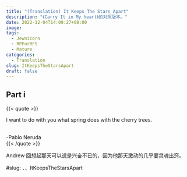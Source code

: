 ```yaml
---
title: "(Translation) It Keeps The Stars Apart"
description: "《Carry It in My heart》的对照版本。"
date: 2022-12-04T14:09:27+08:00
image: 
tags:
  - Jewnicorn
  - RPForRFS
  - Mature
categories:
  - Translation
slug: ItKeepsTheStarsApart
draft: false
---
```


## Part i

{{< quote >}}

I want to do with you what spring does with the cherry trees. 

<br>-Pablo Neruda<br/>
{{< /quote >}}

Andrew 回想起那天可以说是兴奋不已的，因为他那天激动的几乎要灵魂出窍。



#slug: 、、ItKeepsTheStarsApart
